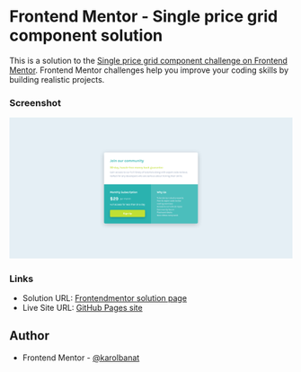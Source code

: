 # Frontend Mentor - Single price grid component solution

This is a solution to the [Single price grid component challenge on Frontend Mentor](https://www.frontendmentor.io/challenges/single-price-grid-component-5ce41129d0ff452fec5abbbc). Frontend Mentor challenges help you improve your coding skills by building realistic projects.

### Screenshot

![](./screenshot.png)

### Links

- Solution URL: [Frontendmentor solution page](https://www.frontendmentor.io/solutions/single-price-grid-component-BygV0GDr9)
- Live Site URL: [GitHub Pages site](https://karolbanat.github.io/single-price-grid-component/)

## Author

- Frontend Mentor - [@karolbanat](https://www.frontendmentor.io/profile/karolbanat)
